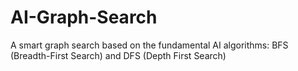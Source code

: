 # AI-Graph-Search
A smart graph search based on the fundamental AI algorithms: BFS (Breadth-First Search) and DFS (Depth First Search)

